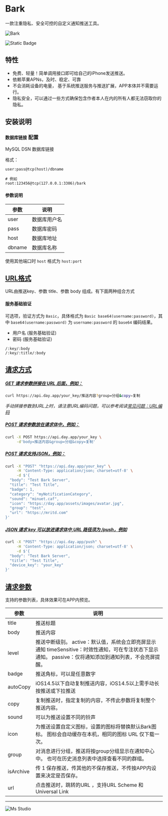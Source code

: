 # Bark

一款注重隐私、安全可控的自定义通知推送工具。

![Bark](https://file.lifebus.top/imgs/bark_logo.png)

![Static Badge](https://img.shields.io/badge/%E6%96%B0%E7%96%86%E8%90%8C%E6%A3%AE%E8%BD%AF%E4%BB%B6%E5%BC%80%E5%8F%91%E5%B7%A5%E4%BD%9C%E5%AE%A4-%E6%8F%90%E4%BE%9B%E6%8A%80%E6%9C%AF%E6%94%AF%E6%8C%81-blue)

## 特性

+ 免费、轻量！简单调用接口即可给自己的iPhone发送推送。
+ 依赖苹果APNs，及时、稳定、可靠
+ 不会消耗设备的电量， 基于系统推送服务与推送扩展，APP本体并不需要运行。
+ 隐私安全，可以通过一些方式确保包含作者本人在内的所有人都无法窃取你的隐私。

## 安装说明

### `数据库链接` 配置

MySQL DSN 数据库链接

格式：

```shell
user:pass@tcp(host)/dbname

# 例如
root:123456@tcp(127.0.0.1:3306)/bark
```

#### 参数说明

| 参数     | 说明     |
|--------|--------|
| user   | 数据库用户名 |
| pass   | 数据库密码  |
| host   | 数据库地址  |
| dbname | 数据库名称  |

使用其他端口时 `host` 格式为 `host:port`

## [URL格式](https://bark.day.app/#/tutorial?id=url格式)

URL由推送key、参数 title、参数 body 组成。有下面两种组合方式

#### 服务基础验证

可选项，验证方式为 `Basic`，具体格式为 `Basic base64(username:password)`，其中 `base64(username:password)`
为 `username:password` 的 `base64` 编码结果。

+ 用户名 (服务基础验证)
+ 密码 (服务基础验证)

```
/:key/:body 
/:key/:title/:body 
```

## [请求方式](https://bark.day.app/#/tutorial?id=请求方式)

##### [GET 请求参数拼接在 URL 后面，例如：](https://bark.day.app/#/tutorial?id=get-请求参数拼接在-url-后面，例如：)

```sh
curl https://api.day.app/your_key/推送内容?group=分组&copy=复制
```

*手动拼接参数到URL上时，请注意URL编码问题，可以参考阅读[常见问题：URL编码](https://bark.day.app/#/faq?id=推送特殊字符导致推送失败，比如-推送内容包含链接，或推送异常-比如-变成空格)*

##### [POST 请求参数放在请求体中，例如：](https://bark.day.app/#/tutorial?id=post-请求参数放在请求体中，例如：)

```sh
curl -X POST https://api.day.app/your_key \
     -d'body=推送内容&group=分组&copy=复制'
```

##### [POST 请求支持JSON，例如：](https://bark.day.app/#/tutorial?id=post-请求支持json，例如：)

```sh
curl -X "POST" "https://api.day.app/your_key" \
     -H 'Content-Type: application/json; charset=utf-8' \
     -d $'{
  "body": "Test Bark Server",
  "title": "Test Title",
  "badge": 1,
  "category": "myNotificationCategory",
  "sound": "minuet.caf",
  "icon": "https://day.app/assets/images/avatar.jpg",
  "group": "test",
  "url": "https://mritd.com"
}'
```

##### [JSON 请求 key 可以放进请求体中,URL 路径须为 /push，例如](https://bark.day.app/#/tutorial?id=json-请求-key-可以放进请求体中url-路径须为-push，例如)

```sh
curl -X "POST" "https://api.day.app/push" \
     -H 'Content-Type: application/json; charset=utf-8' \
     -d $'{
  "body": "Test Bark Server",
  "title": "Test Title",
  "device_key": "your_key"
}'
```

## [请求参数](https://bark.day.app/#/tutorial?id=请求参数)

支持的参数列表，具体效果可在APP内预览。

| 参数        | 说明                                                                                          |
|-----------|---------------------------------------------------------------------------------------------|
| title     | 推送标题                                                                                        |
| body      | 推送内容                                                                                        |
| level     | 推送中断级别。 active：默认值，系统会立即亮屏显示通知 timeSensitive：时效性通知，可在专注状态下显示通知。 passive：仅将通知添加到通知列表，不会亮屏提醒。 |
| badge     | 推送角标，可以是任意数字                                                                                |
| autoCopy  | iOS14.5以下自动复制推送内容，iOS14.5以上需手动长按推送或下拉推送                                                     |
| copy      | 复制推送时，指定复制的内容，不传此参数将复制整个推送内容。                                                               |
| sound     | 可以为推送设置不同的铃声                                                                                |
| icon      | 为推送设置自定义图标，设置的图标将替换默认Bark图标。 图标会自动缓存在本机，相同的图标 URL 仅下载一次。                                    |
| group     | 对消息进行分组，推送将按group分组显示在通知中心中。 也可在历史消息列表中选择查看不同的群组。                                           |
| isArchive | 传 1 保存推送，传其他的不保存推送，不传按APP内设置来决定是否保存。                                                        |
| url       | 点击推送时，跳转的URL ，支持URL Scheme 和 Universal Link                                                 |

---

![Ms Studio](https://file.lifebus.top/imgs/ms_blank_001.png)
